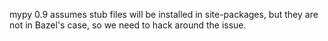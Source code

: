 mypy 0.9 assumes stub files will be installed in site-packages, but they are not
in Bazel's case, so we need to hack around the issue.
